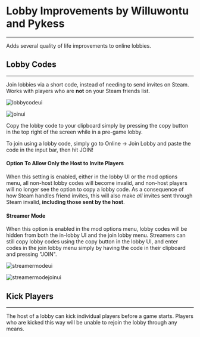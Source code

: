# Lobby Improvements by Willuwontu and Pykess
---------------------------------------------

Adds several quality of life improvements to online lobbies.

## Lobby Codes
--------------

Join lobbies via a short code, instead of needing to send invites on Steam. Works with players who are **not** on your Steam friends list.

![lobbycodeui](https://github.com/willuwontu/LobbyCodes/blob/main/lobbycodeui.png?raw=true)

![joinui](https://github.com/willuwontu/LobbyCodes/blob/main/joinui.png?raw=true)

Copy the lobby code to your clipboard simply by pressing the copy button in the top right of the screen while in a pre-game lobby.

To join using a lobby code, simply go to Online -> Join Lobby and paste the code in the input bar, then hit JOIN!

#### Option To Allow Only the Host to Invite Players

When this setting is enabled, either in the lobby UI or the mod options menu, all non-host lobby codes will become invalid, and non-host players will no longer see the option to copy a lobby code. As a consequence of how Steam handles friend invites, this will also make _all_ invites sent through Steam invalid, **including those sent by the host**.

#### Streamer Mode

When this option is enabled in the mod options menu, lobby codes will be hidden from both the in-lobby UI and the join lobby menu. Streamers can still copy lobby codes using the copy button in the lobby UI, and enter codes in the join lobby menu simply by having the code in their clipboard and pressing "JOIN".

![streamermodeui](https://github.com/willuwontu/LobbyCodes/blob/main/streamermodeui.png?raw=true)

![streamermodejoinui](https://github.com/willuwontu/LobbyCodes/blob/main/streamermodejoinui.png?raw=true)

## Kick Players
---------------

The host of a lobby can kick individual players before a game starts. Players who are kicked this way will be unable to rejoin the lobby through any means.
